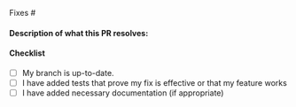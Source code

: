 <!-- 
(Thanks for sending a pull request!)
-->

<!-- Add the issue number that is fixed by this PR (In the form Fixes #1525) -->

Fixes #

#### Description of what this PR resolves:



#### Checklist
- [ ] My branch is up-to-date.
- [ ] I have added tests that prove my fix is effective or that my feature works
- [ ] I have added necessary documentation (if appropriate)
